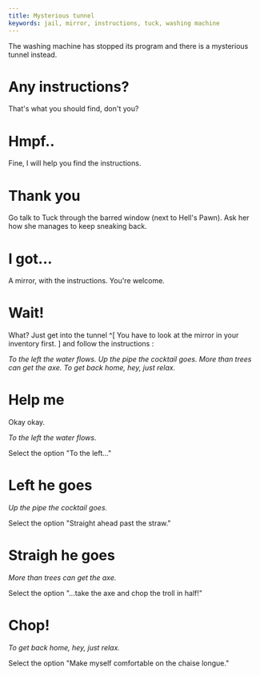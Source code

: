 ```yaml
---
title: Mysterious tunnel
keywords: jail, mirror, instructions, tuck, washing machine
---
```


The washing machine has stopped its program and there is a mysterious tunnel instead.

# Any instructions?
That's what you should find, don't you?

# Hmpf..
Fine, I will help you find the instructions.

# Thank you
Go talk to Tuck through the barred window (next to Hell's Pawn).
Ask her how she manages to keep sneaking back.

# I got...
A mirror, with the instructions. You're welcome.

# Wait!
What? Just get into the tunnel ^[ You have to look at the mirror in your inventory first. ] and follow the instructions :

_To the left the water flows. Up the pipe the cocktail goes. More than trees can get the axe. To get back home, hey, just relax._

# Help me
Okay okay.

_To the left the water flows._

Select the option "To the left..."

# Left he goes
_Up the pipe the cocktail goes._

Select the option "Straight ahead past the straw."

# Straigh he goes
_More than trees can get the axe._

Select the option "...take the axe and chop the troll in half!"

# Chop!
_To get back home, hey, just relax._

Select the option "Make myself comfortable on the chaise longue."

